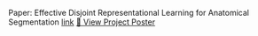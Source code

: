 Paper: Effective Disjoint Representational Learning for Anatomical
Segmentation [link](https://openreview.net/pdf?id=bidt9WsLiE)
[📄 View Project Poster](MIDL_poster.pdf)
